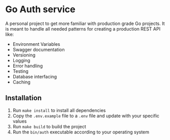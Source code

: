 # Go Auth service

A personal project to get more familiar with production grade Go projects. It is meant to handle
all needed patterns for creating a production REST API like:
 - Environment Variables
 - Swagger documentation
 - Versioning
 - Logging
 - Error handling
 - Testing
 - Database interfacing
 - Caching

## Installation

1. Run `make install` to install all dependencies
2. Copy the `.env.example` file to a `.env` file and update with your specific values
3. Run `make build` to build the project
4. Run the `bin/auth` executable according to your operating system
